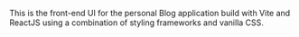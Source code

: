 This is the front-end UI for the personal Blog application build with Vite and ReactJS using a combination of styling frameworks and vanilla CSS.
